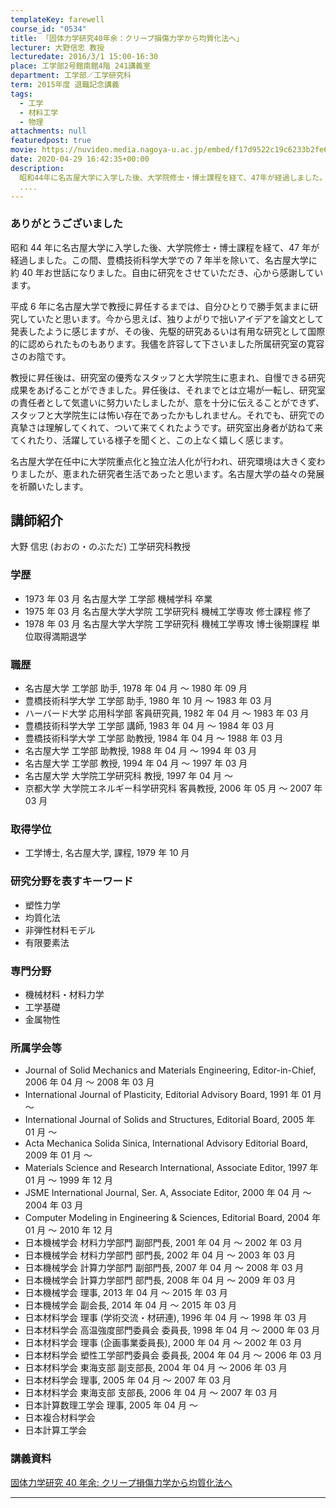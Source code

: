 ```yaml
---
templateKey: farewell
course_id: "0534"
title: 「固体力学研究40年余：クリープ損傷力学から均質化法へ」
lecturer: 大野信忠 教授
lecturedate: 2016/3/1 15:00-16:30
place: 工学部2号館南館4階 241講義室
department: 工学部／工学研究科
term: 2015年度 退職記念講義
tags:
  - 工学
  - 材料工学
  - 物理
attachments: null
featuredpost: true
movie: https://nuvideo.media.nagoya-u.ac.jp/embed/f17d9522c19c6233b2fe6e52a66d868b53abe124
date: 2020-04-29 16:42:35+00:00
description:
  昭和44年に名古屋大学に入学した後、大学院修士・博士課程を経て、47年が経過しました。この間、豊橋技術科学大学での7年半を除いて、名古屋大学に約40年お世話になりました。自由に研究をさせていただき、心から感謝しています。平成6年に名古屋大学で教授に昇任するまでは、自分ひとりで勝手気ままに研究していたと思います。今から思えば、独りよがりで拙いアイデアを論文として発表したように感じますが、その
  ....
---
```


### ありがとうございました

昭和 44 年に名古屋大学に入学した後、大学院修士・博士課程を経て、47 年が経過しました。この間、豊橋技術科学大学での 7 年半を除いて、名古屋大学に約 40 年お世話になりました。自由に研究をさせていただき、心から感謝しています。

平成 6 年に名古屋大学で教授に昇任するまでは、自分ひとりで勝手気ままに研究していたと思います。今から思えば、独りよがりで拙いアイデアを論文として発表したように感じますが、その後、先駆的研究あるいは有用な研究として国際的に認められたものもあります。我儘を許容して下さいました所属研究室の寛容さのお陰です。

教授に昇任後は、研究室の優秀なスタッフと大学院生に恵まれ、自慢できる研究成果をあげることができました。昇任後は、それまでとは立場が一転し、研究室の責任者として気遣いに努力いたしましたが、意を十分に伝えることができず、スタッフと大学院生には怖い存在であったかもしれません。それでも、研究での真摯さは理解してくれて、ついて来てくれたようです。研究室出身者が訪ねて来てくれたり、活躍している様子を聞くと、この上なく嬉しく感じます。

名古屋大学在任中に大学院重点化と独立法人化が行われ、研究環境は大きく変わりましたが、恵まれた研究者生活であったと思います。名古屋大学の益々の発展を祈願いたします。

## 講師紹介

大野 信忠 (おおの・のぶただ) 工学研究科教授

### 学歴

- 1973 年 03 月 名古屋大学 工学部 機械学科 卒業
- 1975 年 03 月 名古屋大学大学院 工学研究科 機械工学専攻 修士課程 修了
- 1978 年 03 月 名古屋大学大学院 工学研究科 機械工学専攻 博士後期課程 単位取得満期退学

### 職歴

- 名古屋大学 工学部 助手, 1978 年 04 月 ～ 1980 年 09 月
- 豊橋技術科学大学 工学部 助手, 1980 年 10 月 ～ 1983 年 03 月
- ハーバード大学 応用科学部 客員研究員, 1982 年 04 月 ～ 1983 年 03 月
- 豊橋技術科学大学 工学部 講師, 1983 年 04 月 ～ 1984 年 03 月
- 豊橋技術科学大学 工学部 助教授, 1984 年 04 月 ～ 1988 年 03 月
- 名古屋大学 工学部 助教授, 1988 年 04 月 ～ 1994 年 03 月
- 名古屋大学 工学部 教授, 1994 年 04 月 ～ 1997 年 03 月
- 名古屋大学 大学院工学研究科 教授, 1997 年 04 月 ～
- 京都大学 大学院エネルギー科学研究科 客員教授, 2006 年 05 月 ～ 2007 年 03 月

### 取得学位

- 工学博士, 名古屋大学, 課程, 1979 年 10 月

### 研究分野を表すキーワード

- 塑性力学
- 均質化法
- 非弾性材料モデル
- 有限要素法

### 専門分野

- 機械材料・材料力学
- 工学基礎
- 金属物性

### 所属学会等

- Journal of Solid Mechanics and Materials Engineering, Editor-in-Chief, 2006 年 04 月 ～ 2008 年 03 月
- International Journal of Plasticity, Editorial Advisory Board, 1991 年 01 月 ～
- International Journal of Solids and Structures, Editorial Board, 2005 年 01 月 ～
- Acta Mechanica Solida Sinica, International Advisory Editorial Board, 2009 年 01 月 ～
- Materials Science and Research International, Associate Editor, 1997 年 01 月 ～ 1999 年 12 月
- JSME International Journal, Ser. A, Associate Editor, 2000 年 04 月 ～ 2004 年 03 月
- Computer Modeling in Engineering & Sciences, Editorial Board, 2004 年 01 月 ～ 2010 年 12 月
- 日本機械学会 材料力学部門 副部門長, 2001 年 04 月 ～ 2002 年 03 月
- 日本機械学会 材料力学部門 部門長, 2002 年 04 月 ～ 2003 年 03 月
- 日本機械学会 計算力学部門 副部門長, 2007 年 04 月 ～ 2008 年 03 月
- 日本機械学会 計算力学部門 部門長, 2008 年 04 月 ～ 2009 年 03 月
- 日本機械学会 理事, 2013 年 04 月 ～ 2015 年 03 月
- 日本機械学会 副会長, 2014 年 04 月 ～ 2015 年 03 月
- 日本材料学会 理事 (学術交流・材研連), 1996 年 04 月 ～ 1998 年 03 月
- 日本材料学会 高温強度部門委員会 委員長, 1998 年 04 月 ～ 2000 年 03 月
- 日本材料学会 理事 (企画事業委員長), 2000 年 04 月 ～ 2002 年 03 月
- 日本材料学会 塑性工学部門委員会 委員長, 2004 年 04 月 ～ 2006 年 03 月
- 日本材料学会 東海支部 副支部長, 2004 年 04 月 ～ 2006 年 03 月
- 日本材料学会 理事, 2005 年 04 月 ～ 2007 年 03 月
- 日本材料学会 東海支部 支部長, 2006 年 04 月 ～ 2007 年 03 月
- 日本計算数理工学会 理事, 2005 年 04 月 ～
- 日本複合材料学会
- 日本計算工学会

### 講義資料

[固体力学研究 40 年余: クリープ損傷力学から均質化法へ](https://ocw.nagoya-u.jp/files/534/ono-saisyu.pdf)

---
